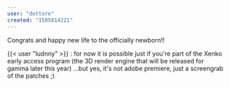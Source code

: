 ```yaml
---
user: "dottore"
created: "1585814221"
---
```


Congrats and happy new life to the officially newborn!!

{{< user "ludnny" >}} : for now it is possible just if you're part of the Xenko early access program (the 3D render engine that will be released for gamma later this year)
...but yes, it's not adobe premiere, just a screengrab of the patches ;)
